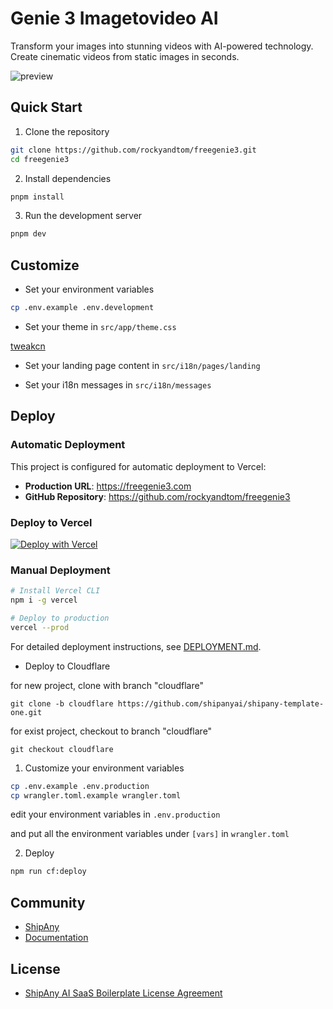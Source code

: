 # Genie 3 Imagetovideo AI

Transform your images into stunning videos with AI-powered technology. Create cinematic videos from static images in seconds.

![preview](preview.png)

## Quick Start

1. Clone the repository

```bash
git clone https://github.com/rockyandtom/freegenie3.git
cd freegenie3
```

2. Install dependencies

```bash
pnpm install
```

3. Run the development server

```bash
pnpm dev
```

## Customize

- Set your environment variables

```bash
cp .env.example .env.development
```

- Set your theme in `src/app/theme.css`

[tweakcn](https://tweakcn.com/editor/theme)

- Set your landing page content in `src/i18n/pages/landing`

- Set your i18n messages in `src/i18n/messages`

## Deploy

### Automatic Deployment

This project is configured for automatic deployment to Vercel:

- **Production URL**: https://freegenie3.com
- **GitHub Repository**: https://github.com/rockyandtom/freegenie3

### Deploy to Vercel

[![Deploy with Vercel](https://vercel.com/button)](https://vercel.com/new/clone?repository-url=https%3A%2F%2Fgithub.com%2Frockyandtom%2Ffreegenie3&project-name=freegenie3&repository-name=freegenie3&redirect-url=https%3A%2F%2Ffreegenie3.com&demo-title=Genie%203%20-%20AI%20Image%20to%20Video&demo-description=Transform%20your%20images%20into%20stunning%20videos%20with%20AI-powered%20technology&demo-url=https%3A%2F%2Ffreegenie3.com&demo-image=https%3A%2F%2Ffreegenie3.com%2Fpreview.png)

### Manual Deployment

```bash
# Install Vercel CLI
npm i -g vercel

# Deploy to production
vercel --prod
```

For detailed deployment instructions, see [DEPLOYMENT.md](DEPLOYMENT.md).

- Deploy to Cloudflare

for new project, clone with branch "cloudflare"

```shell
git clone -b cloudflare https://github.com/shipanyai/shipany-template-one.git
```

for exist project, checkout to branch "cloudflare"

```shell
git checkout cloudflare
```

1. Customize your environment variables

```bash
cp .env.example .env.production
cp wrangler.toml.example wrangler.toml
```

edit your environment variables in `.env.production`

and put all the environment variables under `[vars]` in `wrangler.toml`

2. Deploy

```bash
npm run cf:deploy
```

## Community

- [ShipAny](https://shipany.ai)
- [Documentation](https://docs.shipany.ai)

## License

- [ShipAny AI SaaS Boilerplate License Agreement](LICENSE)
